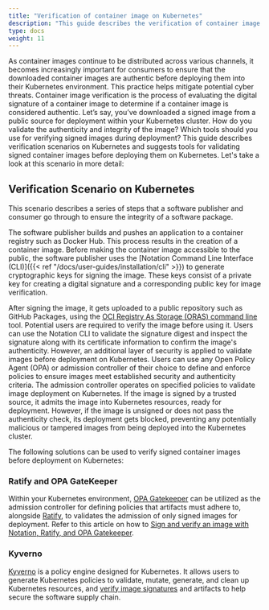 ```yaml
---
title: "Verification of container image on Kubernetes"
description: "This guide describes the verification of container image before deploying on Kubernetes Cluster"
type: docs
weight: 11
---
```

As container images continue to be distributed across various channels, it becomes increasingly important for consumers to ensure that the downloaded container images are authentic before deploying them into their Kubernetes environment. This practice helps mitigate potential cyber threats. Container image verification is the process of evaluating the digital signature of a container image to determine if a container image is considered authentic. Let’s say, you’ve downloaded a signed image from a public source for deployment within your Kubernetes cluster. How do you validate the authenticity and integrity of the image? Which tools should you use for verifying signed images during deployment? This guide describes verification scenarios on Kubernetes and suggests tools for validating signed container images before deploying them on Kubernetes. Let's take a look at this scenario in more detail:

## Verification Scenario on Kubernetes
This scenario describes a series of steps that a software publisher and consumer go through to ensure the integrity of a software package. 

The software publisher builds and pushes an application to a container registry such as Docker Hub.  This process results in the creation of a container image. Before making the container image accessible to the public, the software publisher uses the [Notation Command Line Interface (CLI)]({{< ref "/docs/user-guides/installation/cli" >}}) to generate cryptographic keys for signing the image. These keys consist of a private key for creating a digital signature and a corresponding public key for image verification.

After signing the image, it gets uploaded to a public repository such as GitHub Packages, using the [OCI Registry As Storage (ORAS) command line](https://oras.land/docs/installation) tool. Potential users are required to verify the image before using it. Users can use the  Notation CLI to validate the signature digest and inspect the signature along with its certificate information to confirm the image's authenticity. However, an additional layer of security is applied to validate images before deployment on Kubernetes. Users can use any Open Policy Agent (OPA) or admission controller of their choice to define and enforce policies to ensure images meet established security and authenticity criteria. The admission controller operates on specified policies to validate image deployment on Kubernetes. If the image is signed by a trusted source, it admits the image into Kubernetes resources, ready for deployment. However, if the image is unsigned or does not pass the authenticity check, its deployment gets blocked, preventing any potentially malicious or tampered images from being deployed into the Kubernetes cluster.

The following solutions can be used to verify signed container images before deployment on Kubernetes:
### Ratify and OPA GateKeeper 
Within your Kubernetes environment, [OPA Gatekeeper](https://github.com/open-policy-agent/gatekeeper) can be utilized as the admission controller for defining policies that artifacts must adhere to, alongside [Ratify](https://github.com/deislabs/ratify), to validates the admission of only signed images for deployment. Refer to this article on how to [Sign and verify an image with Notation, Ratify, and OPA Gatekeeper](https://ratify.dev/blog/sign-and-verify-image-with-notation-ratify).

### Kyverno
[Kyverno](https://kyverno.io/#td-block-1) is a policy engine designed for Kubernetes. It allows users to generate Kubernetes policies to validate, mutate, generate, and clean up Kubernetes resources, and [verify image signatures](https://kyverno.io/docs/writing-policies/verify-images/notary/#verifying-image-signatures) and artifacts to help secure the software supply chain.